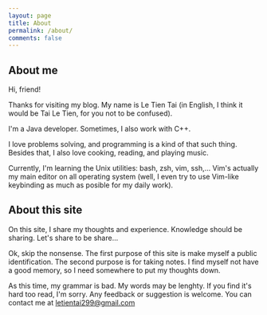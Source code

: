 ```yaml
---
layout: page
title: About
permalink: /about/
comments: false
---
```


About me
--------

Hi, friend!

Thanks for visiting my blog. My name is Le Tien Tai (in English, I think it
would be Tai Le Tien, for you not to be confused).

I'm a Java developer. Sometimes, I also work with C++.

I love problems solving, and programming is a kind of that such thing. Besides
that, I also love cooking, reading, and playing music.

Currently, I'm learning the Unix utilities: bash, zsh, vim, ssh,... Vim's
actually my main editor on all operating system (well, I even try to use
Vim-like keybinding as much as posible for my daily work).

About this site
---------------

On this site, I share my thoughts and experience. Knowledge should be sharing.
Let's share to be share...

Ok, skip the nonsense. The first purpose of this site is make myself a public
identification. The second purpose is for taking notes. I find myself not have
a good memory, so I need somewhere to put my thoughts down.

As this time, my grammar is bad. My words may be lenghty. If you find it's hard
too read, I'm sorry. Any feedback or suggestion is welcome. You can contact me at
[letientai299@gmail.com](mailto:letientai299@gmail.com)

